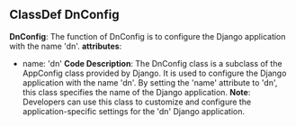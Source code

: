 ## ClassDef DnConfig
**DnConfig**: The function of DnConfig is to configure the Django application with the name 'dn'.
**attributes**: 
- name: 'dn'
**Code Description**: 
The DnConfig class is a subclass of the AppConfig class provided by Django. It is used to configure the Django application with the name 'dn'. By setting the 'name' attribute to 'dn', this class specifies the name of the Django application.
**Note**: 
Developers can use this class to customize and configure the application-specific settings for the 'dn' Django application.
